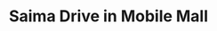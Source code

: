 ---
title: "Saima Drive in Mobile Mall"
url: /karachi/saima-drive-in-mobile-mall/
shop: Einkaufszentrum
---